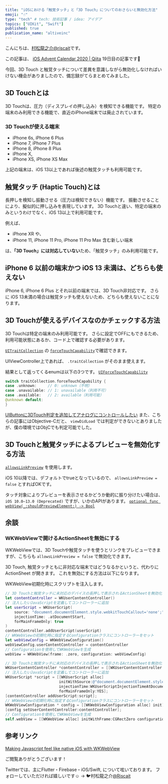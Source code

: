 ```yaml
---
title: "iOSにおける「触覚タッチ」と「3D Touch」についてのおさらいと無効化方法"
emoji: "☝️"
type: "tech" # tech: 技術記事 / idea: アイデア
topics: ["UIKit", "Swift"]
published: true
publication_name: "altiveinc"
---
```

こんにちは、[村松龍之介@riscait](https://twitter.com/riscait)です。

この記事は、 [iOS Advent Calendar 2020 | Qiita](https://qiita.com/advent-calendar/2020/ios) 19日目の記事です💪

今回、3D Touch と触覚タッチについて差異を意識しながら無効化しなければいけない機会がありましたので、備忘録がてらまとめてみました。

## 3D Touchとは
3D Touchは、圧力（ディスプレイの押し込み）を検知できる機能です。
特定の端末のみ利用できる機能で、直近のiPhone端末では廃止されています。

### 3D Touchが使える端末
* iPhone 6s, iPhone 6 Plus
* iPhone 7, iPhone 7 Plus
* iPhone 8, iPhone 8 Plus
* iPhone X,
* iPhone XS, iPhone XS Max

上記の端末は、iOS 13以上であれば後述の触覚タッチも利用可能です。

## 触覚タッチ (Haptic Touch)とは
長押しを検知し振動させる（圧力は検知できない）機能です。
振動させることにより、擬似的に押し込みを表現しています。
3D Touchと違い、特定の端末のみというわけでなく、iOS 13以上で利用可能です。

例えば、

* iPhone XR や、
* iPhone 11, iPhone 11 Pro, iPhone 11 Pro Max 含む新しい端末

は、**「3D Touch」には対応していない**ため、「触覚タッチ」のみ利用可能です。

## iPhone 6 以前の端末かつ iOS 13 未満は、どちらも使えない
iPhone 6, iPhone 6 Plus とそれ以前の端末では、3D Touch非対応です。
さらに iOS 13未満の場合は触覚タッチも使えないため、どちらも使えないことになります。

## 3D Touchが使えるデバイスなのかチェックする方法
3D Touchは特定の端末のみ利用可能です。
さらに設定でOFFにもできるため、利用可能状態にあるか、コード上で確認する必要があります。

[`UITraitCollection`](https://developer.apple.com/documentation/uikit/uitraitcollection) の [`forceTouchCapability`](https://developer.apple.com/documentation/uikit/uitraitcollection/1623515-forcetouchcapability)で確認できます。

UIViewController上であれば、 `.traitCollection` がそのまま使えます。

結果として返ってくるenumは以下の3つです。
[`UIForceTouchCapability`](https://developer.apple.com/documentation/uikit/uiforcetouchcapability)

```swift
switch traitCollection.forceTouchCapability {
case .unknown:     // 0: unknown（不明）
case .unavailable: // 1: unavailable（利用不可）
case .available:   // 2: available（利用可能）
@unknown default:
}
```

[UIButtonに3DTouch判定を追加してアナログにコントロールしたい](http://tazk.hatenablog.com/entry/2015/09/26/231430)
また、こちらの記事にはObjective-Cだと、 `viewDidLoad` では判定ができないとありましたが、僕の環境ではObjCでも判定可能でした。

## 3D Touchと触覚タッチによるプレビューを無効化する方法
[`allowsLinkPreview`](https://developer.apple.com/documentation/webkit/wkwebview/1415000-allowslinkpreview)
を使用します。

iOS 10以降では、デフォルトでtrueとなっているので、 `allowsLinkPreview = false` とすればOKです。

タッチ対象によりプレビューを表示させるかどうか動的に振り分けたい場合は、　`iOS 10.0–13.0 (Deprecated)` ですが、いかのAPIがあります。
[`optional func webView(_:shouldPreviewElement:) -> Bool`](https://developer.apple.com/documentation/webkit/wkuidelegate/1648359-webview)

## 余談
### WKWebViewで開けるActionSheetを無効にする
WKWebViewでは、3D Touchや触覚タッチを使うとリンクをプレビューできますが、こちらも `allowsLinkPreview = false` で無効化できます。

3D Touch, 触覚タッチともに非対応な端末ではどうなるかというと、代わりに ActionSheet が開きます。
これを無効にする方法は以下になります。

WKWebView初期化時にスクリプトを注入します。

```swift
// 3D Touchと触覚タッチに未対応のデバイスの長押しで表示されるActionSheetを無効化
let contentController = WKUserContentController()
// 注入したいJavaScriptを定義してコントローラーに追加
let userScript = WKUserScript(
    source: "document.documentElement.style.webkitTouchCallout='none';",
    injectionTime: .atDocumentStart,
    forMainFrameOnly: true
)
contentController.addUserScript(userScript)
// WKWebViewの初期化時に指定するConfigurationクラスにコントローラーをセット
let webViewConfig = WKWebViewConfiguration()
webViewConfig.userContentController = contentController
// Configurationを使用してWKWebViewを生成
webView = WKWebView(frame: .zero, configuration: webViewConfig)
```

```objective-c
// 3D Touchと触覚タッチに未対応のデバイスの長押しで表示されるActionSheetを無効化
WKUserContentController *contentController = [[WKUserContentController alloc] init];
// 注入したいJavaScriptを定義してコントローラーに追加
WKUserScript *script = [[WKUserScript alloc]
                        initWithSource:@"document.documentElement.style.webkitTouchCallout='none';"
                        injectionTime:WKUserScriptInjectionTimeAtDocumentStart
                        forMainFrameOnly:YES];
[contentController addUserScript:script];
// WKWebViewの初期化時に指定するConfigurationクラスにコントローラーをセット
WKWebViewConfiguration * config = [[WKWebViewConfiguration alloc] init];
[config setUserContentController:contentController];
// Configurationを使用してWKWebViewを生成
self.webView = [[WKWebView alloc] initWithFrame:CGRectZero configuration:config];
```

## 参考リンク
[Making Javascript feel like native iOS with WKWebView](https://medium.com/@maxcampolo/making-javascript-feel-like-native-ios-with-wkwebview-d92dfefe8d56)

ご閲覧ありがとうございます！

Twitterでは、主にFlutter・Firebase・iOS/Swift, について呟いております。
フォローしていただければ嬉しいです☺️ → 🐦村松龍之介[@Riscait](https://twitter.com/riscait) 